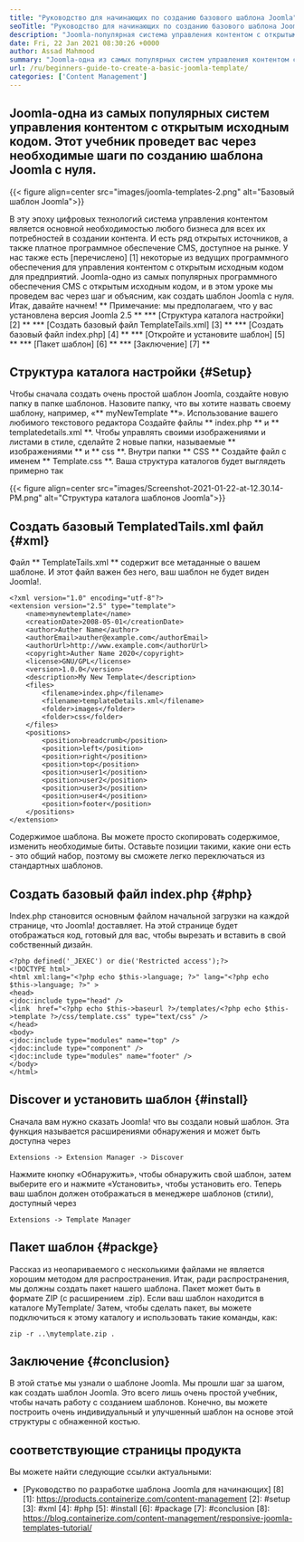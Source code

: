 ```yaml
---
title: "Руководство для начинающих по созданию базового шаблона Joomla" 
seoTitle: "Руководство для начинающих по созданию базового шаблона Joomla" 
description: "Joomla-популярная система управления контентом с открытым исходным кодом. В этом уроке мы объясним шаг за шагом, как создать шаблон Joomla." 
date: Fri, 22 Jan 2021 08:30:26 +0000
author: Assad Mahmood
summary: "Joomla-одна из самых популярных систем управления контентом с открытым исходным кодом. Этот учебник проведет вас через необходимые шаги по созданию шаблона Joomla с нуля." 
url: /ru/beginners-guide-to-create-a-basic-joomla-template/
categories: ['Content Management']
---
```


## Joomla-одна из самых популярных систем управления контентом с открытым исходным кодом. Этот учебник проведет вас через необходимые шаги по созданию шаблона Joomla с нуля.

{{< figure align=center src="images/joomla-templates-2.png" alt="Базовый шаблон Joomla">}}

В эту эпоху цифровых технологий система управления контентом является основной необходимостью любого бизнеса для всех их потребностей в создании контента. И есть ряд открытых источников, а также платное программное обеспечение CMS, доступное на рынке. У нас также есть [перечислено] [1] некоторые из ведущих программного обеспечения для управления контентом с открытым исходным кодом для предприятий. Joomla-одно из самых популярных программного обеспечения CMS с открытым исходным кодом, и в этом уроке мы проведем вас через шаг и объясним, как создать шаблон Joomla с нуля. Итак, давайте начнем!
** Примечание: мы предполагаем, что у вас установлена ​​версия Joomla 2.5 **
  *** [Структура каталога настройки] [2] **
  *** [Создать базовый файл TemplateTails.xml] [3] **
  *** [Создать базовый файл index.php] [4] **
  *** [Откройте и установите шаблон] [5] **
  *** [Пакет шаблон] [6] **
  *** [Заключение] [7] **

## Структура каталога настройки {#Setup}
Чтобы сначала создать очень простой шаблон Joomla, создайте новую папку в папке шаблонов. Назовите папку, что вы хотите назвать своему шаблону, например, «** myNewTemplate **».
Использование вашего любимого текстового редактора Создайте файлы ** index.php ** и ** templatedetails.xml **. Чтобы управлять своими изображениями и листами в стиле, сделайте 2 новые папки, называемые ** изображениями ** и ** css **. Внутри папки ** CSS ** Создайте файл с именем ** Template.css **.
Ваша структура каталогов будет выглядеть примерно так

{{< figure align=center src="images/Screenshot-2021-01-22-at-12.30.14-PM.png" alt="Структура каталога шаблонов Joomla">}}


## Создать базовый TemplatedTails.xml файл {#xml}
Файл ** TemplateTails.xml ** содержит все метаданные о вашем шаблоне. И этот файл важен без него, ваш шаблон не будет виден Joomla!.
```
<?xml version="1.0" encoding="utf-8"?>
<extension version="2.5" type="template">
	<name>mynewtemplate</name>
	<creationDate>2008-05-01</creationDate>
	<author>Auther Name</author>
	<authorEmail>auther@example.com</authorEmail>
	<authorUrl>http://www.example.com</authorUrl>
	<copyright>Auther Name 2020</copyright>
	<license>GNU/GPL</license>
	<version>1.0.0</version>
	<description>My New Template</description>
	<files>
		<filename>index.php</filename>
		<filename>templateDetails.xml</filename>
		<folder>images</folder>
		<folder>css</folder>
	</files>
	<positions>
		<position>breadcrumb</position>
		<position>left</position>
		<position>right</position>
		<position>top</position>
		<position>user1</position>
		<position>user2</position>
		<position>user3</position>
		<position>user4</position>
		<position>footer</position>
	</positions>
</extension>
```
Содержимое шаблона. Вы можете просто скопировать содержимое, изменить необходимые биты.
Оставьте позиции такими, какие они есть - это общий набор, поэтому вы сможете легко переключаться из стандартных шаблонов.

## Создать базовый файл index.php {#php}
Index.php становится основным файлом начальной загрузки на каждой странице, что Joomla! доставляет. На этой странице будет отображаться код, готовый для вас, чтобы вырезать и вставить в свой собственный дизайн.
```
<?php defined('_JEXEC') or die('Restricted access');?>
<!DOCTYPE html>
<html xml:lang="<?php echo $this->language; ?>" lang="<?php echo $this->language; ?>" >
<head>
<jdoc:include type="head" />
<link  href="<?php echo $this->baseurl ?>/templates/<?php echo $this->template ?>/css/template.css" type="text/css" />
</head>
<body>
<jdoc:include type="modules" name="top" /> 
<jdoc:include type="component" />
<jdoc:include type="modules" name="footer" />
</body>
</html>
```

## Discover и установить шаблон {#install}
Сначала вам нужно сказать Joomla! что вы создали новый шаблон. Эта функция называется расширениями обнаружения и может быть доступна через
```
Extensions -> Extension Manager -> Discover
```
Нажмите кнопку «Обнаружить», чтобы обнаружить свой шаблон, затем выберите его и нажмите «Установить», чтобы установить его. Теперь ваш шаблон должен отображаться в менеджере шаблонов (стили), доступный через
```
Extensions -> Template Manager
```

## Пакет шаблон {#packge}
Рассказ из неопариваемого с несколькими файлами не является хорошим методом для распространения. Итак, ради распространения, мы должны создать пакет нашего шаблона. Пакет может быть в формате ZIP (с расширением .zip).
Если ваш шаблон находится в каталоге MyTemplate/ Затем, чтобы сделать пакет, вы можете подключиться к этому каталогу и использовать такие команды, как:
```
zip -r ..\mytemplate.zip .
```

## Заключение {#conclusion}
В этой статье мы узнали о шаблоне Joomla. Мы прошли шаг за шагом, как создать шаблон Joomla. Это всего лишь очень простой учебник, чтобы начать работу с созданием шаблонов. Конечно, вы можете построить очень индивидуальный и улучшенный шаблон на основе этой структуры с обнаженной костью.

## соответствующие страницы продукта
Вы можете найти следующие ссылки актуальными:
  * [Руководство по разработке шаблона Joomla для начинающих] [8]
[1]: https://products.containerize.com/content-management
[2]: #setup
[3]: #xml
[4]: #php
[5]: #install
[6]: #package
[7]: #conclusion
[8]: https://blog.containerize.com/content-management/responsive-joomla-templates-tutorial/
